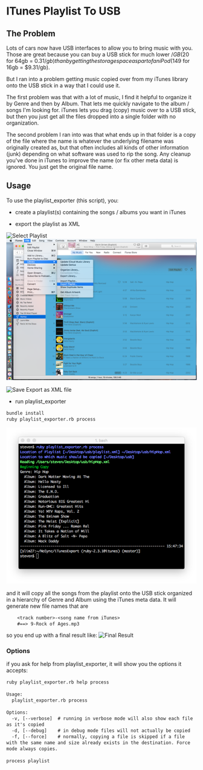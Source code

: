 # ITunes Playlist To USB

## The Problem
Lots of cars now have USB interfaces to allow you to bring music with you. Those are great because you can buy a USB stick for much lower $/GB ($20 for 64gb = $0.31/gb) than by getting the storage space as part of an iPod ($149 for 16gb = $9.31/gb).

But I ran into a problem getting music copied over from my iTunes library onto the USB stick in a way that I could use it.

The first problem was that with a lot of music, I find it helpful to organize it by Genre and then by Album.  That lets me quickly navigate to the album / songs I'm looking for.  iTunes lets you drag (copy) music over to a USB stick, but then you just get all the files dropped into a single folder with no organization.

The second problem I ran into was that what ends up in that folder is a copy of the file where the name is whatever the underlying filename was originally created as, but that often includes all kinds of other information (junk) depending on what software was used to rip the song. Any cleanup you've done in iTunes to improve the name (or fix other meta data) is ignored.  You just get the original file name.

## Usage
To use the playlist_exporter (this script), you:

* create a playlist(s) containing the songs / albums you want in iTunes

* export the playlist as XML

![Select Playlist](https://github.com/stevenchanin/itunes-playlist-to-usb/raw/master/doc/images/iTunes_export1.png)
![Initiate Export](https://github.com/stevenchanin/itunes-playlist-to-usb/raw/master/doc/images/iTunes_export2.png)

![Save Export as XML file](https://github.com/stevenchanin/itunes-playlist-to-usb/raw/master/doc/images/iTunes_export_save.png)

* run playlist_exporter

~~~~
bundle install
ruby playlist_exporter.rb process
~~~~

![Run in Terminal](https://github.com/stevenchanin/itunes-playlist-to-usb/raw/master/doc/images/terminal.png)

and it will copy all the songs from the playlist onto the USB stick organized in a hierarchy of Genre and Album using the iTunes meta data.  It will generate new file names that are

~~~~
	<track number>-<song name from iTunes>
    #==> 9-Rock of Ages.mp3
~~~~

so you end up with a final result like:
![Final Result](https://github.com/stevenchanin/itunes-playlist-to-usb/raw/master/doc/images/final_result.png)

### Options
if you ask for help from playlist_exporter, it will show you the options it accepts:

~~~~
ruby playlist_exporter.rb help process 

Usage:
  playlist_exporter.rb process

Options:
  -v, [--verbose]  # running in verbose mode will also show each file as it's copied
  -d, [--debug]    # in debug mode files will not actually be copied
  -f, [--force]    # normally, copying a file is skipped if a file with the same name and size already exists in the destination. Force mode always copies.

process playlist
~~~~
